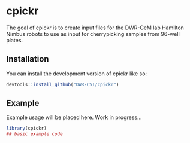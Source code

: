
<!-- README.md is generated from README.Rmd. Please edit that file -->

# cpickr

<!-- badges: start -->
<!-- badges: end -->

The goal of cpickr is to create input files for the DWR-GeM lab Hamilton
Nimbus robots to use as input for cherrypicking samples from 96-well
plates.

## Installation

You can install the development version of cpickr like so:

``` r
devtools::install_github("DWR-CSI/cpickr")
```

## Example

Example usage will be placed here. Work in progress…

``` r
library(cpickr)
## basic example code
```
